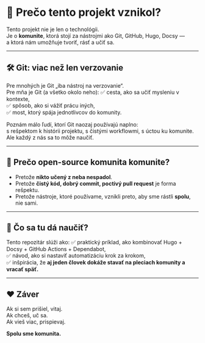 # 💬 Prečo tento projekt vznikol?

Tento projekt nie je len o technológii.  
Je o **komunite**, ktorá stojí za nástrojmi ako Git, GitHub, Hugo, Docsy —  
a ktorá nám umožňuje tvoriť, rásť a učiť sa.

---

## 🛠️ Git: viac než len verzovanie

Pre mnohých je Git „iba nástroj na verzovanie“.  
Pre mňa je Git (a všetko okolo neho):
✅ cesta, ako sa učiť mysleniu v kontexte,  
✅ spôsob, ako si vážiť prácu iných,  
✅ most, ktorý spája jednotlivcov do komunity.

Poznám málo ľudí, ktorí Git naozaj používajú naplno:  
s rešpektom k histórii projektu, s čistými workflowmi, s úctou ku komunite.  
Ale každý z nás sa to môže naučiť.

---

## 🌱 Prečo open-source komunita komunite?

- Pretože **nikto učený z neba nespadol**.
- Pretože **čistý kód, dobrý commit, poctivý pull request** je forma rešpektu.
- Pretože nástroje, ktoré používame, vznikli preto, aby sme rástli **spolu**, nie sami.

---

## 🚀 Čo sa tu dá naučiť?

Tento repozitár slúži ako:
✅ praktický príklad, ako kombinovať Hugo + Docsy + GitHub Actions + Dependabot,  
✅ návod, ako si nastaviť automatizáciu krok za krokom,  
✅ inšpirácia, že **aj jeden človek dokáže stavať na pleciach komunity a vracať späť.**

---

## ❤️ Záver

Ak si sem prišiel, vitaj.  
Ak chceš, uč sa.  
Ak vieš viac, prispievaj.

**Spolu sme komunita.**

